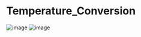 # Temperature_Conversion
![image](https://user-images.githubusercontent.com/115619988/202975851-a2fdeefb-177b-4042-8e75-c7160ae6ec84.png)
![image](https://user-images.githubusercontent.com/115619988/202975916-c4e992eb-bcc4-423f-aaee-2bd5757ce9c8.png)

